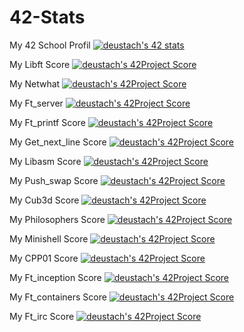 # 42-Stats

My 42 School Profil
[![deustach's 42 stats](https://badge42.herokuapp.com/api/stats/deustach)](https://github.com/JaeSeoKim/badge42)

My Libft Score
[![deustach's 42Project Score](https://badge42.herokuapp.com/api/project/deustach/Libft)](https://github.com/JaeSeoKim/badge42)

My Netwhat
[![deustach's 42Project Score](https://badge42.herokuapp.com/api/project/deustach/netwhat)](https://github.com/JaeSeoKim/badge42)

My Ft_server
[![deustach's 42Project Score](https://badge42.herokuapp.com/api/project/deustach/ft_server)](https://github.com/JaeSeoKim/badge42)

My Ft_printf Score
[![deustach's 42Project Score](https://badge42.herokuapp.com/api/project/deustach/ft_printf)](https://github.com/JaeSeoKim/badge42)

My Get_next_line Score
[![deustach's 42Project Score](https://badge42.herokuapp.com/api/project/deustach/get_next_line)](https://github.com/JaeSeoKim/badge42)

My Libasm Score
[![deustach's 42Project Score](https://badge42.herokuapp.com/api/project/deustach/libasm)](https://github.com/JaeSeoKim/badge42)

My Push_swap Score
[![deustach's 42Project Score](https://badge42.herokuapp.com/api/project/deustach/push_swap)](https://github.com/JaeSeoKim/badge42)

My Cub3d Score
[![deustach's 42Project Score](https://badge42.herokuapp.com/api/project/deustach/cub3d)](https://github.com/JaeSeoKim/badge42)

My Philosophers Score
[![deustach's 42Project Score](https://badge42.herokuapp.com/api/project/deustach/Philosophers)](https://github.com/JaeSeoKim/badge42)

My Minishell Score
[![deustach's 42Project Score](https://badge42.herokuapp.com/api/project/deustach/minishell)](https://github.com/JaeSeoKim/badge42)

My CPP01 Score
[![deustach's 42Project Score](https://badge42.herokuapp.com/api/project/deustach/cpp01)](https://github.com/JaeSeoKim/badge42)

My Ft_inception Score
[![deustach's 42Project Score](https://badge42.herokuapp.com/api/project/deustach/ft_inception)](https://github.com/JaeSeoKim/badge42)

My Ft_containers Score
[![deustach's 42Project Score](https://badge42.herokuapp.com/api/project/deustach/ft_containers)](https://github.com/JaeSeoKim/badge42)

My Ft_irc Score
[![deustach's 42Project Score](https://badge42.herokuapp.com/api/project/deustach/ft_irc)](https://github.com/JaeSeoKim/badge42)

<!--
**Majestiik/Majestiik** is a ✨ _special_ ✨ repository because its `README.md` (this file) appears on your GitHub profile.

Here are some ideas to get you started:

- 🔭 I’m currently working on ...
- 🌱 I’m currently learning ...
- 👯 I’m looking to collaborate on ...
- 🤔 I’m looking for help with ...
- 💬 Ask me about ...
- 📫 How to reach me: ...
- 😄 Pronouns: ...
- ⚡ Fun fact: ...
-->
